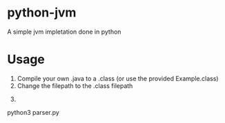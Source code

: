 # python-jvm
A simple jvm impletation done in python

# Usage
1. Compile your own .java to a .class (or use the provided Example.class)
2. Change the filepath to the .class filepath
3. ```python
python3 parser.py
```

